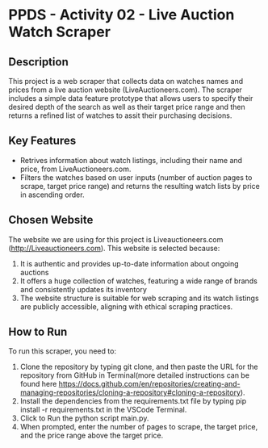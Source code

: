 # PPDS - Activity 02 - Live Auction Watch Scraper 

## Description 

This project is a web scraper that collects data on watches names and prices from a live auction website (LiveAuctioneers.com). The scraper includes a simple data feature prototype that allows users to specify their desired depth of the search as well as their target price range and then returns a refined list of watches to assit their purchasing decisions. 

## Key Features

- Retrives information about watch listings, including their name and price, from LiveAuctioneers.com.  
- Filters the watches based on user inputs (number of auction pages to scrape, target price range) and returns the resulting watch lists by price in ascending order. 

## Chosen Website 

The website we are using for this project is Liveauctioneers.com (http://Liveauctioneers.com). This website is selected because: 
1. It is authentic and provides up-to-date information about ongoing auctions 
2. It offers a huge collection of watches, featuring a wide range of brands and consistently updates its inventory 
3. The website structure is suitable for web scraping and its watch listings are publicly accessible, aligning with ethical scraping practices. 

## How to Run  

To run this scraper, you need to:

1. Clone the repository by typing git clone, and then paste the URL for the repository from GitHub in Terminal(more detailed instructions can be found here https://docs.github.com/en/repositories/creating-and-managing-repositories/cloning-a-repository#cloning-a-repository). 
3. Install the dependencies from the requirements.txt file by typing pip install -r requirements.txt in the VSCode Terminal. 
4. Click to Run the python script main.py. 
4. When prompted, enter the number of pages to scrape, the target price, and the price range above the target price. 

